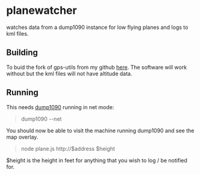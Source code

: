 # planewatcher
watches data from a dump1090 instance for low flying planes and logs to kml files.

## Building
To buid the fork of gps-utils from my github [here](https://github.com/davehun/gps-util).
The software will work without but the kml files will not have altitude data.

## Running
This needs [dump1090](https://github.com/antirez/dump1090) running in net mode:
>  dump1090 --net

You should now be able to visit the machine running dump1090 and see the map overlay.


> node plane.js http://$address $height

$height is the height in feet for anything that you wish to log / be notified for.
